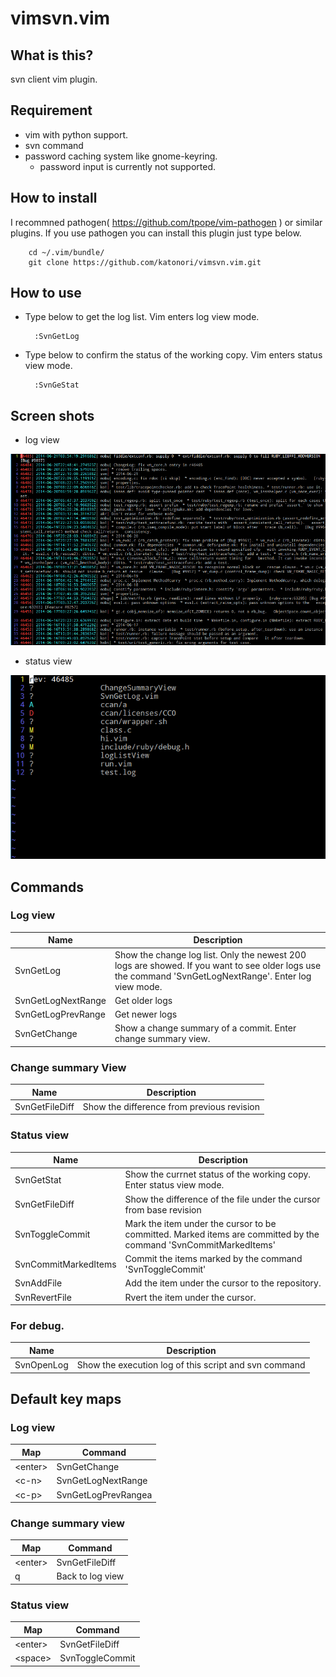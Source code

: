 vimsvn.vim
==========

What is this?
------
svn client vim plugin.

Requirement
------
* vim with python support.
* svn command
* password caching system like gnome-keyring.
  * password input is currently not supported.

How to install
------

I recommned pathogen( https://github.com/tpope/vim-pathogen ) or similar plugins.
If you use pathogen you can install this plugin just type below.

        cd ~/.vim/bundle/
        git clone https://github.com/katonori/vimsvn.vim.git


How to use
------
* Type below to get the log list. Vim enters log view mode.

        :SvnGetLog

* Type below to confirm the status of the working copy. Vim enters status view mode.

        :SvnGeStat

Screen shots
------

* log view

![log view](img/log_view.png "log view")

* status view

![status view](img/stat_view.png "status view")

Commands
------

### Log view

|Name            | Description |
|----------------|-------------------|
|SvnGetLog  | Show the change log list. Only the newest 200 logs are showed. If you want to see older logs use the command 'SvnGetLogNextRange'. Enter log view mode. |
|SvnGetLogNextRange | Get older logs |
|SvnGetLogPrevRange | Get newer logs |
|SvnGetChange | Show a change summary of a commit. Enter change summary view. |


### Change summary View

|Name            | Description |
|----------------|-------------------|
|SvnGetFileDiff | Show the difference from previous revision |


### Status view

|Name              | Description |
|----------------|-------------------|
|SvnGetStat | Show the currnet status of the working copy. Enter status view mode. |
|SvnGetFileDiff | Show the difference of the file under the cursor from base revision |
|SvnToggleCommit | Mark the item under the cursor to be committed. Marked items are committed by the command 'SvnCommitMarkedItems'|
|SvnCommitMarkedItems | Commit the items marked by the command 'SvnToggleCommit'|
|SvnAddFile | Add the item under the cursor to the repository. |
|SvnRevertFile | Rvert the item under the cursor. |

### For debug.

|Name              | Description |
|----------------|-------------------|
|SvnOpenLog | Show the execution log of this script and svn command |


Default key maps
------

### Log view

| Map          | Command            |
| ------------ | ------------------ |
|\<enter>   | SvnGetChange |
|\<c-n>  | SvnGetLogNextRange |
|\<c-p>  | SvnGetLogPrevRangea |

### Change summary view

| Map          | Command            |
| ------------ | ------------------ |
| \<enter>     | SvnGetFileDiff  |
|q      | Back to log view|

### Status view

| Map          | Command            |
| ------------ | ------------------ |
| \<enter> | SvnGetFileDiff |
| \<space> | SvnToggleCommit |


